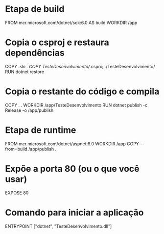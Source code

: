 # Etapa de build
FROM mcr.microsoft.com/dotnet/sdk:6.0 AS build
WORKDIR /app

# Copia o csproj e restaura dependências
COPY *.sln .
COPY TesteDesenvolvimento/*.csproj ./TesteDesenvolvimento/
RUN dotnet restore

# Copia o restante do código e compila
COPY . .
WORKDIR /app/TesteDesenvolvimento
RUN dotnet publish -c Release -o /app/publish

# Etapa de runtime
FROM mcr.microsoft.com/dotnet/aspnet:6.0
WORKDIR /app
COPY --from=build /app/publish .

# Expõe a porta 80 (ou o que você usar)
EXPOSE 80

# Comando para iniciar a aplicação
ENTRYPOINT ["dotnet", "TesteDesenvolvimento.dll"]
